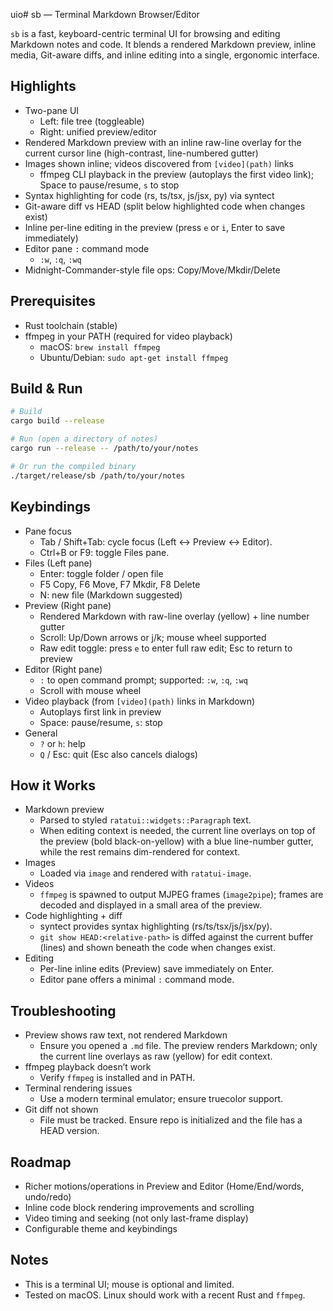 uio# sb — Terminal Markdown Browser/Editor

`sb` is a fast, keyboard-centric terminal UI for browsing and editing Markdown notes and code. It blends a rendered Markdown preview, inline media, Git-aware diffs, and inline editing into a single, ergonomic interface.

## Highlights

- Two-pane UI
  - Left: file tree (toggleable)
  - Right: unified preview/editor
- Rendered Markdown preview with an inline raw-line overlay for the current cursor line (high-contrast, line-numbered gutter)
- Images shown inline; videos discovered from `[video](path)` links
  - ffmpeg CLI playback in the preview (autoplays the first video link); Space to pause/resume, `s` to stop
- Syntax highlighting for code (rs, ts/tsx, js/jsx, py) via syntect
- Git-aware diff vs HEAD (split below highlighted code when changes exist)
- Inline per-line editing in the preview (press `e` or `i`, Enter to save immediately)
- Editor pane `:` command mode
  - `:w`, `:q`, `:wq`
- Midnight-Commander-style file ops: Copy/Move/Mkdir/Delete

## Prerequisites

- Rust toolchain (stable)
- ffmpeg in your PATH (required for video playback)
  - macOS: `brew install ffmpeg`
  - Ubuntu/Debian: `sudo apt-get install ffmpeg`

## Build & Run

```bash
# Build
cargo build --release

# Run (open a directory of notes)
cargo run --release -- /path/to/your/notes

# Or run the compiled binary
./target/release/sb /path/to/your/notes
```

## Keybindings

- Pane focus
  - Tab / Shift+Tab: cycle focus (Left ↔ Preview ↔ Editor).
  - Ctrl+B or F9: toggle Files pane.
- Files (Left pane)
  - Enter: toggle folder / open file
  - F5 Copy, F6 Move, F7 Mkdir, F8 Delete
  - N: new file (Markdown suggested)
- Preview (Right pane)
  - Rendered Markdown with raw-line overlay (yellow) + line number gutter
  - Scroll: Up/Down arrows or j/k; mouse wheel supported
  - Raw edit toggle: press `e` to enter full raw edit; Esc to return to preview
- Editor (Right pane)
  - `:` to open command prompt; supported: `:w`, `:q`, `:wq`
  - Scroll with mouse wheel
- Video playback (from `[video](path)` links in Markdown)
  - Autoplays first link in preview
  - Space: pause/resume, `s`: stop
- General
  - `?` or `h`: help
  - `Q` / Esc: quit (Esc also cancels dialogs)

## How it Works

- Markdown preview
  - Parsed to styled `ratatui::widgets::Paragraph` text.
  - When editing context is needed, the current line overlays on top of the preview (bold black-on-yellow) with a blue line-number gutter, while the rest remains dim-rendered for context.
- Images
  - Loaded via `image` and rendered with `ratatui-image`.
- Videos
  - `ffmpeg` is spawned to output MJPEG frames (`image2pipe`); frames are decoded and displayed in a small area of the preview.
- Code highlighting + diff
  - syntect provides syntax highlighting (rs/ts/tsx/js/jsx/py).
  - `git show HEAD:<relative-path>` is diffed against the current buffer (lines) and shown beneath the code when changes exist.
- Editing
  - Per-line inline edits (Preview) save immediately on Enter.
  - Editor pane offers a minimal `:` command mode.

## Troubleshooting

- Preview shows raw text, not rendered Markdown
  - Ensure you opened a `.md` file. The preview renders Markdown; only the current line overlays as raw (yellow) for edit context.
- ffmpeg playback doesn’t work
  - Verify `ffmpeg` is installed and in PATH.
- Terminal rendering issues
  - Use a modern terminal emulator; ensure truecolor support.
- Git diff not shown
  - File must be tracked. Ensure repo is initialized and the file has a HEAD version.

## Roadmap

- Richer motions/operations in Preview and Editor (Home/End/words, undo/redo)
- Inline code block rendering improvements and scrolling
- Video timing and seeking (not only last-frame display)
- Configurable theme and keybindings

## Notes

- This is a terminal UI; mouse is optional and limited.
- Tested on macOS. Linux should work with a recent Rust and `ffmpeg`.
